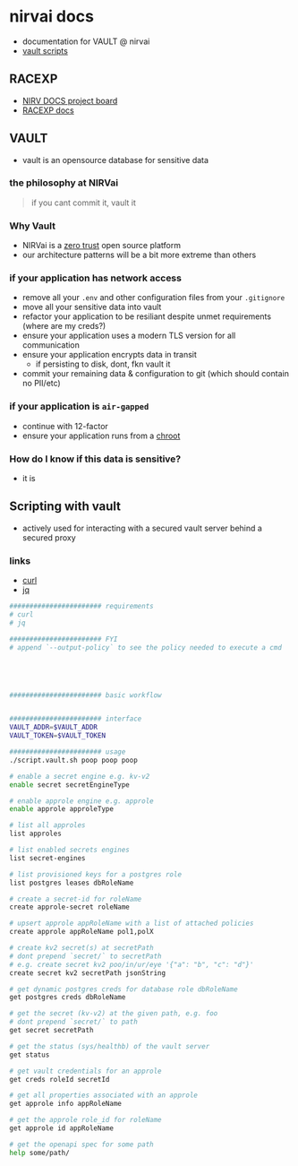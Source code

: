# nirvai docs

- documentation for VAULT @ nirvai
- [vault scripts](https://github.com/nirv-ai/scripts)

## RACEXP

- [NIRV DOCS project board](https://github.com/orgs/nirv-ai/projects/6/views/1?filterQuery=repo%3A%22nirv-ai%2Fdocs%22)
- [RACEXP docs](https://github.com/noahehall/theBookOfNoah/blob/master/0current/architectural%20thinking/0racexp.md)

## VAULT

- vault is an opensource database for sensitive data

### the philosophy at NIRVai

> if you cant commit it, vault it

### Why Vault

- NIRVai is a [zero trust](https://www.nist.gov/publications/zero-trust-architecture) open source platform
- our architecture patterns will be a bit more extreme than others

### if your application has network access

- remove all your `.env` and other configuration files from your `.gitignore`
- move all your sensitive data into vault
- refactor your application to be resiliant despite unmet requirements (where are my creds?)
- ensure your application uses a modern TLS version for all communication
- ensure your application encrypts data in transit
  - if persisting to disk, dont, fkn vault it
- commit your remaining data & configuration to git (which should contain no PII/etc)

### if your application is `air-gapped`

- continue with 12-factor
- ensure your application runs from a [chroot](https://www.howtogeek.com/441534/how-to-use-the-chroot-command-on-linux/)

### How do I know if this data is sensitive?

- it is

## Scripting with vault

- actively used for interacting with a secured vault server behind a secured proxy

### links

- [curl](https://curl.se/docs/manpage.html)
- [jq](https://stedolan.github.io/jq/manual/)

```sh
####################### requirements
# curl
# jq

####################### FYI
# append `--output-policy` to see the policy needed to execute a cmd





####################### basic workflow


####################### interface
VAULT_ADDR=$VAULT_ADDR
VAULT_TOKEN=$VAULT_TOKEN

####################### usage
./script.vault.sh poop poop poop

# enable a secret engine e.g. kv-v2
enable secret secretEngineType

# enable approle engine e.g. approle
enable approle approleType

# list all approles
list approles

# list enabled secrets engines
list secret-engines

# list provisioned keys for a postgres role
list postgres leases dbRoleName

# create a secret-id for roleName
create approle-secret roleName

# upsert approle appRoleName with a list of attached policies
create approle appRoleName pol1,polX

# create kv2 secret(s) at secretPath
# dont prepend `secret/` to secretPath
# e.g. create secret kv2 poo/in/ur/eye '{"a": "b", "c": "d"}'
create secret kv2 secretPath jsonString

# get dynamic postgres creds for database role dbRoleName
get postgres creds dbRoleName

# get the secret (kv-v2) at the given path, e.g. foo
# dont prepend `secret/` to path
get secret secretPath

# get the status (sys/healthb) of the vault server
get status

# get vault credentials for an approle
get creds roleId secretId

# get all properties associated with an approle
get approle info appRoleName

# get the approle role_id for roleName
get approle id appRoleName

# get the openapi spec for some path
help some/path/

```
